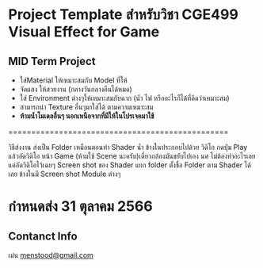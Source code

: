 # Project Template สำหรับวิชา CGE499 Visual Effect for Game
## MID Term Project
- ใส่Material ให้เหมาะสมกับ Model ที่ให้
- จัดแสง ให้สวยงาน (กลางวันกลางคืนได้หมด)
- ใส่ Environment ต่างๆให้เหมาะสมกับฉาก (น้ำ ไฟ หรืออะไรก็ได้ที่คิดว่าเหมาะสม)
- สามารถนำ Texture อื่นๆมาใส่ได้ ตามความเหมาะสม
- **ห้ามน้ำโมเดลอื่นๆ นอกเหนือจากที่มีให้ในโปรเจคมาใช้**

================================================

วิธีส่งงาน
ส่งเป็น Folder เหมือนตอนทำ Shader น้ำ ข้างในประกอบไปด้วย
วิดิโอ กดปุ่ม Play แล้วอัดวิดิโอ หน้า Game (ห้ามใช้ Scene นะครับ)เดี๋ยวกล้องมันขยับไปเอง นศ ไม่ต้องทำอะไรเลยแค่อัดวิดิโอไว้เฉยๆ
Screen shot ของ Shader แยก folder ตั้งชื่อ Folder ตาม Shader ได้เลย ข้างในมี Screen shot Module ต่างๆ

กำหนดส่ง 31 ตุลาคม 2566
================================================

## Contanct Info
เม่น
menstood@gmail.com

